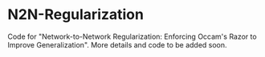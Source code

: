 # N2N-Regularization  
Code for "Network-to-Network Regularization: Enforcing Occam's Razor to Improve Generalization". 
More details and code to be added soon.

